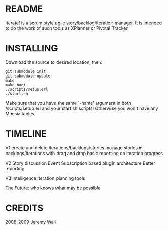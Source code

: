 README
======

Iterate! is a scrum style agile story/backlog/iteration manager.
It is intended to do the work of such tools as XPlanner or Pivotal Tracker.

INSTALLING
==========

Download the source to desired location, then:

	git submodule init
	git submodule update
	make
	make boot
	./scripts/setup.erl
	./start.sh

Make sure that you have the same `-name' argument in both /scripts/setup.erl and your start.sh scripts!
Otherwise you won't have any Mnesia tables.

TIMELINE
========

V1
 create and delete iterations/backlogs/stories
 manage stories in backlogs/iterations with drag and drop
 basic reporting on iteration progress

V2
 Story discussion
 Event Subscription based plugin architecture
 Better reporting

V3
 Intelligence
 Iteration planning tools


The Future: who knows what may be possible

CREDITS
=======

2008-2009 Jeremy Wall<br />
